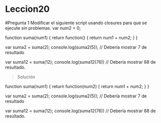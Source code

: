 # Leccion20

#Pregunta 1
Modificar el siguiente script usando closures para que se ejecute sin problemas.
var num2 = 0;

function suma(num1) {
	return function() {
		return num1 + num2;
	}
} 

var suma2 = suma(2);
console.log(suma2(5)); // Debería mostrar 7 de resultado

var suma12 = suma(12);
console.log(suma12(76)) // Debería mostrar 88 de resultado.

> Solución

function suma(num1) {
	return function(num2) {
		return num1 + num2;
	}
} 

var suma2 = suma(2);
console.log(suma2(5)); // Debería mostrar 7 de resultado

var suma12 = suma(12);
console.log(suma12(76)) // Debería mostrar 88 de resultado.

